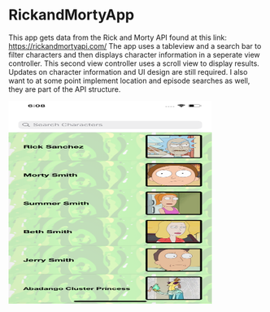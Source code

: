 # RickandMortyApp

This app gets data from the Rick and Morty API found at this link: https://rickandmortyapi.com/
The app uses a tableview and a search bar to filter characters and then displays character information in a seperate view controller. This second view controller uses a scroll view to display results. Updates on character information and UI design are still required. I also want to at some point implement location and episode searches as well, they are part of the API structure. 

<img src="https://github.com/talpert022/RickandMortyApp/blob/master/Screenshot1.png" width="400" height = "400">
